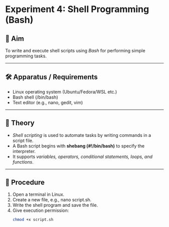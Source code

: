 # Experiment 4: Shell Programming (Bash)

## 📝 Aim
To write and execute shell scripts using *Bash* for performing simple programming tasks.

---

## 🛠 Apparatus / Requirements
- Linux operating system (Ubuntu/Fedora/WSL etc.)  
- Bash shell (/bin/bash)  
- Text editor (e.g., nano, gedit, vim)  

---

## 📖 Theory
- *Shell scripting* is used to automate tasks by writing commands in a script file.  
- A Bash script begins with **shebang (#!/bin/bash)** to specify the interpreter.  
- It supports *variables, operators, conditional statements, loops, and functions*.  

---

## 🔬 Procedure
1. Open a terminal in Linux.  
2. Create a new file, e.g., nano script.sh.  
3. Write the shell program and save the file.  
4. Give execution permission:  
   ```bash
   chmod +x script.sh